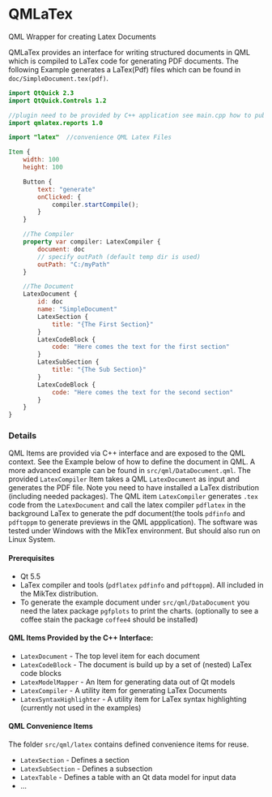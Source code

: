 # QMLaTex
QML Wrapper for creating Latex Documents

QMLaTex provides an interface for writing structured documents in QML which is compiled to LaTex code for generating PDF documents. The following Example generates a LaTex(Pdf) files which can be found in `doc/SimpleDocument.tex(pdf)`.

```qml
import QtQuick 2.3
import QtQuick.Controls 1.2

//plugin need to be provided by C++ application see main.cpp how to publish
import qmlatex.reports 1.0

import "latex"	//convenience QML Latex Files

Item {
	width: 100
	height: 100

	Button {
		text: "generate"
		onClicked: {
			compiler.startCompile();
		}
	}

	//The Compiler
	property var compiler: LatexCompiler {
		document: doc
		// specify outPath (default temp dir is used)
		outPath: "C:/myPath"
	}

	//The Document
	LatexDocument {
		id: doc
		name: "SimpleDocument"
		LatexSection {
			title: "{The First Section}"
		}
		LatexCodeBlock {
			code: "Here comes the text for the first section"
		}
		LatexSubSection {
			title: "{The Sub Section}"
		}
		LatexCodeBlock {
			code: "Here comes the text for the second section"
		}
	}
}
```
### Details
QML Items are provided via C++ interface and are exposed to the QML context. See the Example below of how to define the document in QML. A more advanced example can be found in `src/qml/DataDocument.qml`. The provided `LatexCompiler` Item takes a QML `LatexDocument` as input and generates the PDF file. Note you need to have installed a LaTex distribution (including needed packages). The QML item `LatexCompiler` generates `.tex` code from the `LatexDocument` and call the latex compiler `pdflatex` in the background LaTex to generate the pdf document(the tools `pdfinfo` and `pdftoppm` to generate previews in the QML appplication). The software was tested under Windows with the MikTex environment. But should also run on Linux System. 


#### Prerequisites
  - Qt 5.5 
  - LaTex compiler and tools (`pdflatex`  `pdfinfo` and `pdftoppm`). All included in the MikTex distribution.
  - To generate the example document under `src/qml/DataDocument` you need the latex package `pgfplots` to print the charts. (optionally to see a coffee stain the package `coffee4` should be installed)
  
#### QML Items Provided by the C++ Interface:
  
  - `LatexDocument` - The top level item for each document
  - `LatexCodeBlock` - The document is build up by a set of (nested) LaTex code blocks
  - `LatexModelMapper` - An Item for generating data out of Qt models
  - `LatexCompiler` - A utility item for generating LaTex Documents 
  - `LatexSyntaxHighlighter` - A utility item for LaTex syntax highlighting (currently not used in the examples)

#### QML Convenience Items
The folder `src/qml/latex` contains defined convenience items for reuse. 

  - `LatexSection` - Defines a section
  - `LatexSubSection` - Defines a subsection
  - `LatexTable` - Defines a table with an Qt data model for input data
  - ...